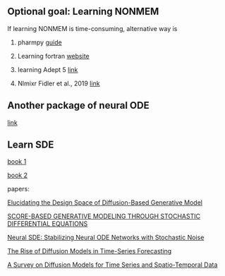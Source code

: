 ## Optional goal: Learning NONMEM

If learning NONMEM is time-consuming, alternative way is 

1. pharmpy [guide](https://pharmpy.github.io/latest/getting_started.html)

2. Learning fortran [website](https://fortran-lang.org/learn/)
  
3. learning Adept 5 [link](https://customsitesmedia.usc.edu/wp-content/uploads/sites/106/2013/02/17062320/ADAPT5-User-Guide.pdf)

4. Nlmixr Fidler et al., 2019 [link](https://github.com/nlmixrdevelopment/nlmixr)


## Another package of neural ODE

[link](https://docs.sciml.ai/DiffEqFlux/stable/)


## Learn SDE

[book 1](http://www.stat.ucla.edu/~ywu/research/documents/StochasticDifferentialEquations.pdf)

[book 2](https://users.aalto.fi/~asolin/sde-book/sde-book.pdf)

papers:

[Elucidating the Design Space of Diffusion-Based Generative Model](https://arxiv.org/pdf/2206.00364)

[SCORE-BASED GENERATIVE MODELING THROUGH STOCHASTIC DIFFERENTIAL EQUATIONS](https://arxiv.org/pdf/2011.13456)

[Neural SDE: Stabilizing Neural ODE Networks with Stochastic Noise](https://arxiv.org/pdf/1906.02355)

[The Rise of Diffusion Models in Time-Series Forecasting](https://arxiv.org/pdf/2401.03006)

[A Survey on Diffusion Models for Time Series and Spatio-Temporal Data](https://arxiv.org/pdf/2404.18886)
